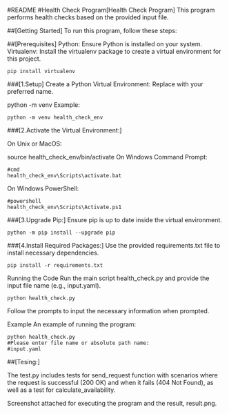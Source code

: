 #README
#Health Check Program[Health Check Program]
This program performs health checks based on the provided input file.

##[Getting Started]
To run this program, follow these steps:

##[Prerequisites]
Python: Ensure Python is installed on your system. 
Virtualenv: Install the virtualenv package to create a virtual environment for this project.
```
pip install virtualenv
```
###[1.Setup]
Create a Python Virtual Environment:
Replace <virtual-environment-name> with your preferred name.

python<version> -m venv <virtual-environment-name>
Example:
```
python -m venv health_check_env
```

###[2.Activate the Virtual Environment:]

On Unix or MacOS:

source health_check_env/bin/activate
On Windows Command Prompt:

```
#cmd
health_check_env\Scripts\activate.bat
```

On Windows PowerShell:
```
#powershell
health_check_env\Scripts\Activate.ps1
```
###[3.Upgrade Pip:]
Ensure pip is up to date inside the virtual environment.
```
python -m pip install --upgrade pip
```
###[4.Install Required Packages:]
Use the provided requirements.txt file to install necessary dependencies.
```
pip install -r requirements.txt
```
Running the Code
Run the main script health_check.py and provide the input file name (e.g., input.yaml).
```
python health_check.py
```
Follow the prompts to input the necessary information when prompted.

Example
An example of running the program:
```
python health_check.py
#Please enter file name or absolute path name: 
#input.yaml
```

##[Tesing:]

The test.py includes tests for send_request function with scenarios where the request is successful (200 OK) and when it fails (404 Not Found), as well as a test for calculate_availability.


Screenshot attached for executing the program and the result, result.png.
